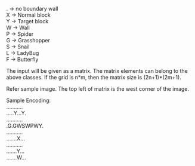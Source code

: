 . -> no boundary wall  
X -> Normal block  
Y -> Target block  
W -> Wall  
P -> Spider   
G -> Grasshopper  
S -> Snail   
L -> LadyBug   
F -> Butterfly  

The input will be given as a matrix. The matrix elements can belong to the above classes. If the grid is n\*m, then the 
matrix size is (2n+1)\*(2m+1).

Refer sample image. The top left of matrix is the west corner of the image.

Sample Encoding:  
...........  
.....Y...Y.  
...........  
.G.GWSWPWY.  
...........  
.......X...  
...........  
.......Y...  
.......W...  